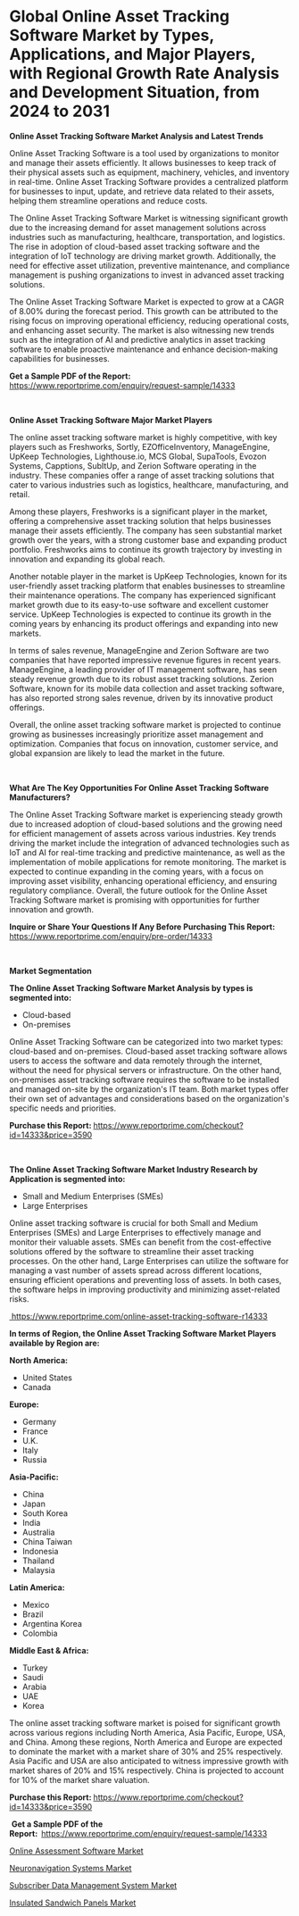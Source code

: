 <p><h1>Global Online Asset Tracking Software Market by Types, Applications, and Major Players, with Regional Growth Rate Analysis and Development Situation, from 2024 to 2031</h1></p><p><strong>Online Asset Tracking Software Market Analysis and Latest Trends</strong></p>
<p><p>Online Asset Tracking Software is a tool used by organizations to monitor and manage their assets efficiently. It allows businesses to keep track of their physical assets such as equipment, machinery, vehicles, and inventory in real-time. Online Asset Tracking Software provides a centralized platform for businesses to input, update, and retrieve data related to their assets, helping them streamline operations and reduce costs.</p><p>The Online Asset Tracking Software Market is witnessing significant growth due to the increasing demand for asset management solutions across industries such as manufacturing, healthcare, transportation, and logistics. The rise in adoption of cloud-based asset tracking software and the integration of IoT technology are driving market growth. Additionally, the need for effective asset utilization, preventive maintenance, and compliance management is pushing organizations to invest in advanced asset tracking solutions.</p><p>The Online Asset Tracking Software Market is expected to grow at a CAGR of 8.00% during the forecast period. This growth can be attributed to the rising focus on improving operational efficiency, reducing operational costs, and enhancing asset security. The market is also witnessing new trends such as the integration of AI and predictive analytics in asset tracking software to enable proactive maintenance and enhance decision-making capabilities for businesses.</p></p>
<p><strong>Get a Sample PDF of the Report:&nbsp;</strong> <a href="https://www.reportprime.com/enquiry/request-sample/14333">https://www.reportprime.com/enquiry/request-sample/14333</a></p>
<p>&nbsp;</p>
<p><strong>Online Asset Tracking Software Major Market Players</strong></p>
<p><p>The online asset tracking software market is highly competitive, with key players such as Freshworks, Sortly, EZOfficeInventory, ManageEngine, UpKeep Technologies, Lighthouse.io, MCS Global, SupaTools, Evozon Systems, Capptions, SubItUp, and Zerion Software operating in the industry. These companies offer a range of asset tracking solutions that cater to various industries such as logistics, healthcare, manufacturing, and retail.</p><p>Among these players, Freshworks is a significant player in the market, offering a comprehensive asset tracking solution that helps businesses manage their assets efficiently. The company has seen substantial market growth over the years, with a strong customer base and expanding product portfolio. Freshworks aims to continue its growth trajectory by investing in innovation and expanding its global reach.</p><p>Another notable player in the market is UpKeep Technologies, known for its user-friendly asset tracking platform that enables businesses to streamline their maintenance operations. The company has experienced significant market growth due to its easy-to-use software and excellent customer service. UpKeep Technologies is expected to continue its growth in the coming years by enhancing its product offerings and expanding into new markets.</p><p>In terms of sales revenue, ManageEngine and Zerion Software are two companies that have reported impressive revenue figures in recent years. ManageEngine, a leading provider of IT management software, has seen steady revenue growth due to its robust asset tracking solutions. Zerion Software, known for its mobile data collection and asset tracking software, has also reported strong sales revenue, driven by its innovative product offerings.</p><p>Overall, the online asset tracking software market is projected to continue growing as businesses increasingly prioritize asset management and optimization. Companies that focus on innovation, customer service, and global expansion are likely to lead the market in the future.</p></p>
<p>&nbsp;</p>
<p><strong>What Are The Key Opportunities For Online Asset Tracking Software Manufacturers?</strong></p>
<p><p>The Online Asset Tracking Software market is experiencing steady growth due to increased adoption of cloud-based solutions and the growing need for efficient management of assets across various industries. Key trends driving the market include the integration of advanced technologies such as IoT and AI for real-time tracking and predictive maintenance, as well as the implementation of mobile applications for remote monitoring. The market is expected to continue expanding in the coming years, with a focus on improving asset visibility, enhancing operational efficiency, and ensuring regulatory compliance. Overall, the future outlook for the Online Asset Tracking Software market is promising with opportunities for further innovation and growth.</p></p>
<p><strong>Inquire or Share Your Questions If Any Before Purchasing This Report:</strong> <a href="https://www.reportprime.com/enquiry/pre-order/14333">https://www.reportprime.com/enquiry/pre-order/14333</a></p>
<p>&nbsp;</p>
<p><strong>Market Segmentation</strong></p>
<p><strong>The Online Asset Tracking Software Market Analysis by types is segmented into:</strong></p>
<p><ul><li>Cloud-based</li><li>On-premises</li></ul></p>
<p><p>Online Asset Tracking Software can be categorized into two market types: cloud-based and on-premises. Cloud-based asset tracking software allows users to access the software and data remotely through the internet, without the need for physical servers or infrastructure. On the other hand, on-premises asset tracking software requires the software to be installed and managed on-site by the organization's IT team. Both market types offer their own set of advantages and considerations based on the organization's specific needs and priorities.</p></p>
<p><strong>Purchase this Report:&nbsp;</strong><a href="https://www.reportprime.com/checkout?id=14333&price=3590">https://www.reportprime.com/checkout?id=14333&price=3590</a></p>
<p>&nbsp;</p>
<p><strong>The Online Asset Tracking Software Market Industry Research by Application is segmented into:</strong></p>
<p><ul><li>Small and Medium Enterprises (SMEs)</li><li>Large Enterprises</li></ul></p>
<p><p>Online asset tracking software is crucial for both Small and Medium Enterprises (SMEs) and Large Enterprises to effectively manage and monitor their valuable assets. SMEs can benefit from the cost-effective solutions offered by the software to streamline their asset tracking processes. On the other hand, Large Enterprises can utilize the software for managing a vast number of assets spread across different locations, ensuring efficient operations and preventing loss of assets. In both cases, the software helps in improving productivity and minimizing asset-related risks.</p></p>
<p><a href="https://www.reportprime.com/online-asset-tracking-software-r14333">&nbsp;https://www.reportprime.com/online-asset-tracking-software-r14333</a></p>
<p><strong>In terms of Region, the Online Asset Tracking Software Market Players available by Region are:</strong></p>
<p>
    <p> <strong> North America: </strong>
        <ul>
            <li>United States</li>
            <li>Canada</li>
        </ul>
        </p> 
    <p> <strong> Europe: </strong>
        <ul>
            <li>Germany</li>
            <li>France</li>
            <li>U.K.</li>
            <li>Italy</li>
            <li>Russia</li>
        </ul>
        </p> 
    <p> <strong> Asia-Pacific: </strong>
        <ul>
            <li>China</li>
            <li>Japan</li>
            <li>South Korea</li>
            <li>India</li>
            <li>Australia</li>
            <li>China Taiwan</li>
            <li>Indonesia</li>
            <li>Thailand</li>
            <li>Malaysia</li>
        </ul>
        </p> 
    <p> <strong> Latin America: </strong>
        <ul>
            <li>Mexico</li>
            <li>Brazil</li>
            <li>Argentina Korea</li>
            <li>Colombia</li>
        </ul>
        </p> 
    <p> <strong> Middle East & Africa: </strong>
        <ul>
            <li>Turkey</li>
            <li>Saudi</li>
            <li>Arabia</li>
            <li>UAE</li>
            <li>Korea</li>
        </ul>
    </p>
    </p>
<p><p>The online asset tracking software market is poised for significant growth across various regions including North America, Asia Pacific, Europe, USA, and China. Among these regions, North America and Europe are expected to dominate the market with a market share of 30% and 25% respectively. Asia Pacific and USA are also anticipated to witness impressive growth with market shares of 20% and 15% respectively. China is projected to account for 10% of the market share valuation.</p></p>
<p><strong>Purchase this Report: </strong><a href="https://www.reportprime.com/checkout?id=14333&price=3590">https://www.reportprime.com/checkout?id=14333&price=3590</a></p>
<p>&nbsp;<strong>Get a Sample PDF of the Report:&nbsp;&nbsp;</strong><a href="https://www.reportprime.com/enquiry/request-sample/14333">https://www.reportprime.com/enquiry/request-sample/14333</a></p>
<p><strong></strong></p>
<p><p><a href="https://github.com/mauripalmi/Market-Research-Report-List-4/blob/main/online-assessment-software-market.md">Online Assessment Software Market</a></p><p><a href="https://issuu.com/reportprime-2/docs/neuronavigation-systems-market-size-2030.pptx">Neuronavigation Systems Market</a></p><p><a href="https://github.com/gulaimolin/Market-Research-Report-List-5/blob/main/subscriber-data-management-system-market.md">Subscriber Data Management System Market</a></p><p><a href="https://issuu.com/reportprime-2/docs/insulated-sandwich-panels-market-size-2030.pptx">Insulated Sandwich Panels Market</a></p></p>